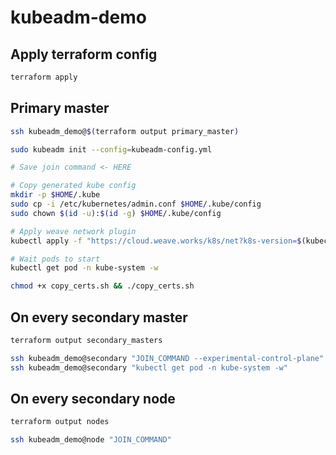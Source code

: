 # kubeadm-demo

## Apply terraform config
```bash
terraform apply
```

## Primary master
```bash
ssh kubeadm_demo@$(terraform output primary_master)

sudo kubeadm init --config=kubeadm-config.yml

# Save join command <- HERE

# Copy generated kube config
mkdir -p $HOME/.kube
sudo cp -i /etc/kubernetes/admin.conf $HOME/.kube/config
sudo chown $(id -u):$(id -g) $HOME/.kube/config

# Apply weave network plugin
kubectl apply -f "https://cloud.weave.works/k8s/net?k8s-version=$(kubectl version | base64 | tr -d '\n')"

# Wait pods to start
kubectl get pod -n kube-system -w

chmod +x copy_certs.sh && ./copy_certs.sh
```

## On every secondary master
```bash
terraform output secondary_masters

ssh kubeadm_demo@secondary "JOIN_COMMAND --experimental-control-plane"
ssh kubeadm_demo@secondary "kubectl get pod -n kube-system -w"
```

## On every secondary node
```bash
terraform output nodes

ssh kubeadm_demo@node "JOIN_COMMAND"
```
